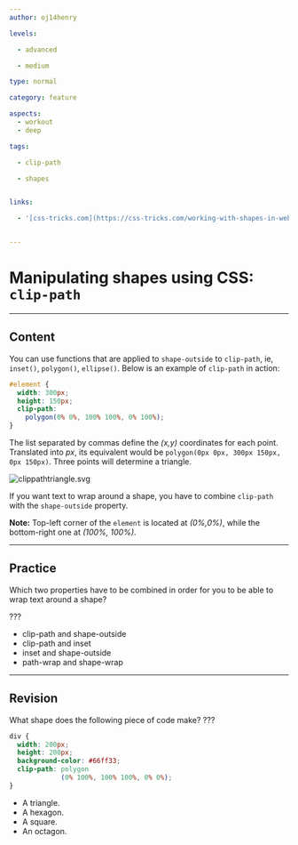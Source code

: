 ```yaml
---
author: oj14henry

levels:

  - advanced

  - medium

type: normal

category: feature

aspects:
  - workout
  - deep

tags:

  - clip-path

  - shapes


links:

  - '[css-tricks.com](https://css-tricks.com/working-with-shapes-in-web-design/){website}'


---
```


# Manipulating shapes using CSS: `clip-path`

---
## Content

You can use functions that are applied to `shape-outside` to `clip-path`, ie, `inset()`, `polygon()`, `ellipse()`.
Below is an example of `clip-path` in action:

```css
#element {
  width: 300px;
  height: 150px;
  clip-path:
    polygon(0% 0%, 100% 100%, 0% 100%);
}
```
The list separated by commas define the *(x,y)* coordinates for each point. Translated into *px*, its equivalent would be `polygon(0px 0px, 300px 150px, 0px 150px)`. Three points will determine a triangle.

![clippathtriangle.svg](%3Csvg%20version%3D%221.2%22%20baseProfile%3D%22tiny%22%20xmlns%3D%22http%3A%2F%2Fwww.w3.org%2F2000%2Fsvg%22%20height%3D%22auto%22%20viewBox%3D%220%200%20612%20200%22%3E%0A%20%20%3Cpath%20fill%3D%22%23596294%22%20stroke%3D%22%23fff%22%20stroke-miterlimit%3D%225%22%20d%3D%22M0%200h612v200H0z%22%2F%3E%0A%20%20%3Cpath%20fill%3D%22%23FFF%22%20stroke%3D%22%23fff%22%20d%3D%22M1%20199h610L1%201%22%2F%3E%0A%3C%2Fsvg%3E)


If you want text to wrap around a shape, you have to combine `clip-path` with the `shape-outside` property.

**Note:** Top-left corner of the `element` is located at *(0%,0%)*, while the bottom-right one at *(100%, 100%)*.

---
## Practice

Which two properties have to be combined in order for you to be able to wrap text around a shape?

???


* clip-path and shape-outside
* clip-path and inset
* inset and shape-outside
* path-wrap and shape-wrap

---
## Revision

What shape does the following piece of code make? ???

```css
div {
  width: 200px;
  height: 200px;
  background-color: #66ff33;
  clip-path: polygon
             (0% 100%, 100% 100%, 0% 0%);
}
```


* A triangle.
* A hexagon.
* A square.
* An octagon.
